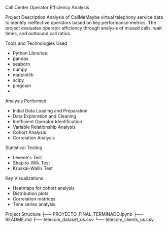 Call Center Operator Efficiency Analysis

Project Description
Analysis of CallMeMaybe virtual telephony service data to identify ineffective operators based on key performance metrics. 
The project evaluates operator efficiency through analysis of missed calls, wait times, and outbound call ratios.

Tools and Technologies Used
- Python
  Libraries:
- pandas
- seaborn
- numpy
- matplotlib
- scipy
- pingouin
- 
Analysis Performed
- Initial Data Loading and Preparation
- Data Exploration and Cleaning
- Inefficient Operator Identification
- Variable Relationship Analysis
- Cohort Analysis
- Correlation Analysis

Statistical Testing
- Levene's Test
- Shapiro-Wilk Test
- Kruskal-Wallis Test
  
Key Visualizations
- Heatmaps for cohort analysis
- Distribution plots
- Correlation matrices
- Time series analysis

Project Structure
├── PROYECTO_FINAL_TERMINADO.ipynb
├── README.md
├── telecom_dataset_us.csv
└── telecom_clients_us.csv
